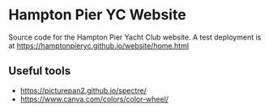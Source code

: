 Hampton Pier YC Website
=======================

Source code for the Hampton Pier Yacht Club website.
A test deployment is at https://hamptonpieryc.github.io/website/home.html


## Useful tools

* https://picturepan2.github.io/spectre/
* https://www.canva.com/colors/color-wheel/
